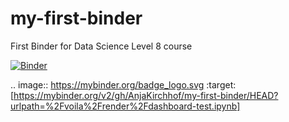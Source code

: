 # my-first-binder
First Binder for Data Science Level 8 course 

[![Binder](https://mybinder.org/badge_logo.svg)](https://mybinder.org/v2/gh/AnjaKirchhof/my-first-binder/HEAD?urlpath=%2Fvoila%2Frender%2Fdashboard-test.ipynb)


.. image:: https://mybinder.org/badge_logo.svg
 :target: [https://mybinder.org/v2/gh/AnjaKirchhof/my-first-binder/HEAD?urlpath=%2Fvoila%2Frender%2Fdashboard-test.ipynb]
 
